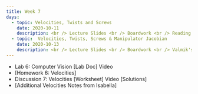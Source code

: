 ```yaml
---
title: Week 7
days:
  - topic: Velocities, Twists and Screws
    date: 2020-10-11
    description: <br /> Lecture Slides <br /> Boardwork <br /> Reading - MLS 2.4
  - topic:  Velocities, Twists, Screws & Manipulator Jacobian
    date: 2020-10-13
    description: <br /> Lecture Slides <br /> Boardwork <br /> Valmik's Slides <br /> Reading - MLS 2.4, 3.4
---
```


- Lab 6: Computer Vision [Lab Doc] Video
- [Homework 6: Velocities]
- Discussion 7: Velocities [Worksheet] Video [Solutions]
- [Additional Velocities Notes from Isabella]
